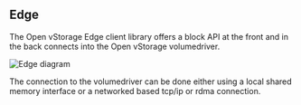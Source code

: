 <a name="edge"></a>
## Edge
The Open vStorage Edge client library offers a block API at the front and in the back connects into the Open vStorage volumedriver.

![Edge diagram](https://drive.google.com/open?id=1PfCnvCGPlsdqNbIW6BWk8NxnFq21Q_qZ1ARjQB2oRD8)

The connection to the volumedriver can be done either using a local shared memory interface or a networked based tcp/ip or rdma connection.